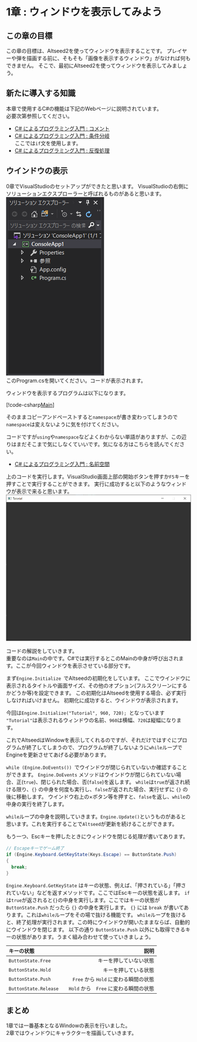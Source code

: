 # 1章 : ウィンドウを表示してみよう

## この章の目標
この章の目標は、Altseed2を使ってウィンドウを表示することです。
プレイヤーや弾を描画する前に、そもそも「画像を表示するウィンドウ」がなければ何もできません。
そこで、最初にAltseed2を使ってウィンドウを表示してみましょう。

## 新たに導入する知識
本章で使用するC#の機能は下記のWebページに説明されています。  
必要次第参照してください。
- [C# によるプログラミング入門 : コメント](https://ufcpp.net/study/csharp/st_comment.html)
- [C# によるプログラミング入門 : 条件分岐](https://ufcpp.net/study/csharp/st_branch.html)  
  ここでは`if`文を使用します。
- [C# によるプログラミング入門 : 反復処理](https://ufcpp.net/study/csharp/st_loop.html)  

## ウインドウの表示
0章でVisualStudioのセットアップができたと思います。
VisualStudioの右側にソリューションエクスプローラーと呼ばれるものがあると思います。   
![pic1](pic1.png)   
このProgram.csを開いてください。コードが表示されます。

ウィンドウを表示するプログラムは以下になります。 

[!code-csharp[Main](Spl1.cs)]

そのままコピーアンドペーストすると`namespace`が書き変わってしまうので`namespace`は変えないように気を付けてください。  

コードですが`using`や`namespace`などよくわからない単語がありますが、この辺りはまだそこまで気にしなくていいです。気になる方はこちらを読んでください。  
- [C# によるプログラミング入門 : 名前空間](https://ufcpp.net/study/csharp/sp_namespace.html)  

上のコードを実行します。VisualStudio画面上部の開始ボタンを押すか`F5`キーを押すことで実行することができます。
実行に成功すると以下のようなウィンドウが表示で来ると思います。  
![Window](window.png)

コードの解説をしていきます。   
重要なのは`Main`の中です。C#では実行するとこのMainの中身が呼び出されます。ここが今回ウィンドウを表示させている部分です。

まず`Engine.Initialize `でAltseedの初期化をしています。
ここでウインドウに表示されるタイトルや画面サイズ、その他のオプション(フルスクリーンにするかどうか等)を設定できます。
この初期化はAltseedを使用する場合、必ず実行しなければいけません。
初期化に成功すると、ウインドウが表示されます。

今回は`Engine.Initialize("Tutorial", 960, 720); `となっています
`"Tutorial"`は表示されるウィンドウの名前、`960`は横幅、`720`は縦幅になります。  

これでAltseedはWindowを表示してくれるのですが、それだけではすぐにプログラムが終了してしまうので、プログラムが終了しないように`while`ループでEngineを更新させてあげる必要があります。  

`while (Engine.DoEvents()) `でウインドウが閉じられていないか確認することができます。
` Engine.DoEvents ` メソッドはウインドウが閉じられていない場合、正(`true`)、閉じられた場合、否(`false`)を返します。
`while`は`true`が返され続ける限り、` {} ` の中身を何度も実行し、`false`が返された場合、実行せずに ` {} ` の後に移動します。
ウインドウ右上の×ボタン等を押すと、`false`を返し、`while`の中身の実行を終了します。
 
`while`ループの中身を説明していきます。`Engine.Update()`というものがあると思います。これを実行することで`Altseed`が更新を続けることができます。  

もう一つ、Escキーを押したときにウィンドウを閉じる処理が書いてあります。
```C#
// Escapeキーでゲーム終了
if (Engine.Keyboard.GetKeyState(Keys.Escape) == ButtonState.Push)
{
  break;
}
```

` Engine.Keyboard.GetKeyState ` はキーの状態、例えば、「押されている」「押されていない」などを返すメソッドです。ここではEscキーの状態を返します。
`if`は`true`が返されると`{}`の中身を実行します。ここではキーの状態が ` ButtonState.Push ` だったら ` {} ` の中身を実行します。
` {} ` には ` break ` が書いてあります。これは`while`ループをその場で抜ける機能です。
`while`ループを抜けると、終了処理が実行されます。この時にウインドウが開いたままならば、自動的にウインドウを閉じます。
以下の通り ` ButtonState.Push ` 以外にも取得できるキーの状態があります。うまく組み合わせて使っていきましょう。

| キーの状態 | 説明 |
|:-----------|------------:|
| ` ButtonState.Free ` | キーを押していない状態 |
| ` ButtonState.Hold ` | キーを押している状態 |
| ` ButtonState.Push ` | ` Free ` から ` Hold ` に変わる瞬間の状態 |
| ` ButtonState.Release ` |　` Hold ` から　` Free ` に変わる瞬間の状態 |


## まとめ
1章では一番基本となるWindowの表示を行いました。  
2章ではウィンドウにキャラクターを描画していきます。